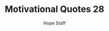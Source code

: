 ---
image: /assets/img/mq/mq_28_swift.png
title: Motivational Quotes 28
categories:
  - Motivational Quotes
author: Hope Staff
notes: Motivational Quotes 28
embed: >-
  EMBED_GOES_HERE
transcript: >-
  SOME LINES OF TEXT START HERE
---